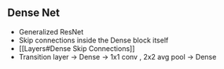 ## Dense Net
- Generalized ResNet
- Skip connections inside the Dense block itself
- [[Layers#Dense Skip Connections]]
- Transition layer -> Dense -> 1x1 conv , 2x2 avg pool -> Dense